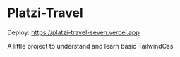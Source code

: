 # Platzi-Travel

Deploy: https://platzi-travel-seven.vercel.app

A little project to understand and learn basic TailwindCss
